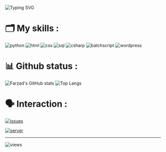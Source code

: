 ![Typing SVG](https://readme-typing-svg.herokuapp.com?font=Fira+Code&size=25&pause=1000&color=4cffc3&center=true&vCenter=true&width=435&lines=Hey;Welcome+to+my+github+profile)


# 🗂 My skills :
![python](https://img.shields.io/badge/Python-FFD43B?style=for-the-badge&logo=python&logoColor=2a92c2)
![html](https://img.shields.io/badge/html-FF5733?style=for-the-badge&logo=html5&logoColor=ffffff)
![css](https://img.shields.io/badge/css-264de4?style=for-the-badge&logo=css3&logoColor=ffffff)
![sql](https://img.shields.io/badge/sql-78FFAD?style=for-the-badge&logo=amazondocumentdb&logoColor=000000)
![csharp](https://img.shields.io/badge/c%23-9947ee?style=for-the-badge&logo=csharp&logoColor=ffffff)
![batchscript](https://img.shields.io/badge/batch_script-000000?style=for-the-badge&logo=windows&logoColor=0398FF)
![wordpress](https://img.shields.io/badge/wordpress-2a92c2?style=for-the-badge&logo=wordpress&logoColor=3E3E3E)

# 📊 Github status :

![Farzad's GitHub stats](https://github-readme-stats.vercel.app/api?username=farzadoxo&show_icons=true&theme=radical&rank_icon=github&text_color=ffffff)
![Top Langs](https://github-readme-stats.vercel.app/api/top-langs/?username=farzadoxo&layout=compact&theme=radical)

# 🗣 Interaction :
[![issues](https://shields.io/badge/Issues-ffffff?style=social&logo=github)](https://github.com/farzadoxo/farzadoxo/issues)

[![server](https://shields.io/badge/Discord%20Server-ffffff?style=social&logo=discord)](https://discord.gg/XEpFbnqrTq)
________________________________________
![views](https://visitcount.itsvg.in/api?id=farzadoxo&label=Profile%20Views&color=1&icon=5&pretty=false)
